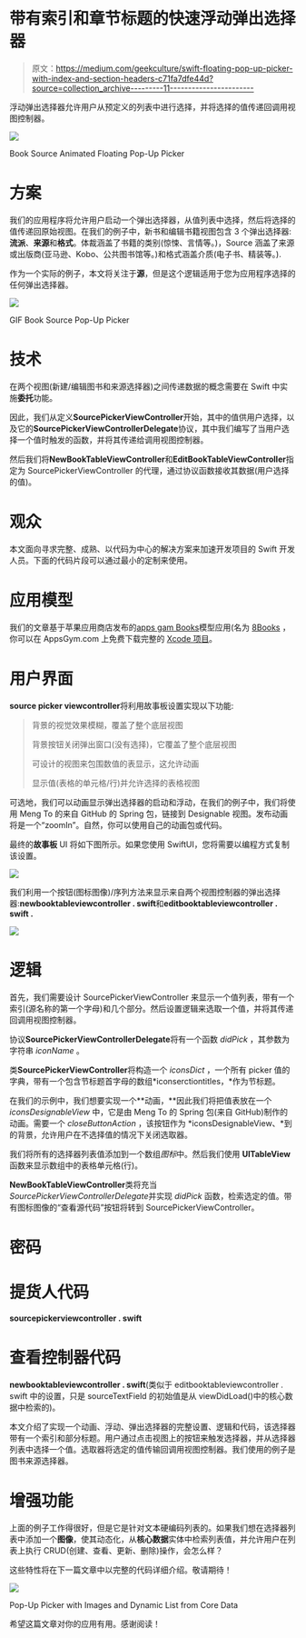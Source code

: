 # 带有索引和章节标题的快速浮动弹出选择器

> 原文：<https://medium.com/geekculture/swift-floating-pop-up-picker-with-index-and-section-headers-c71fa7dfe44d?source=collection_archive---------11----------------------->

浮动弹出选择器允许用户从预定义的列表中进行选择，并将选择的值传递回调用视图控制器。

![](img/0a656e9c8ca0bbcaa5d62b32c82fc9e4.png)

Book Source Animated Floating Pop-Up Picker

# 方案

我们的应用程序将允许用户启动一个弹出选择器，从值列表中选择，然后将选择的值传递回原始视图。在我们的例子中，新书和编辑书籍视图包含 3 个弹出选择器:**流派**、**来源**和**格式**。体裁涵盖了书籍的类别(惊悚、言情等。)，Source 涵盖了来源或出版商(亚马逊、Kobo、公共图书馆等。)和格式涵盖介质(电子书、精装等。).

作为一个实际的例子，本文将关注于**源**，但是这个逻辑适用于您为应用程序选择的任何弹出选择器。

![](img/13e0f9553ec3f5cab99dc6ce0d2077c5.png)

GIF Book Source Pop-Up Picker

# 技术

在两个视图(新建/编辑图书和来源选择器)之间传递数据的概念需要在 Swift 中实施**委托**功能。

因此，我们从定义**SourcePickerViewController**开始，其中的值供用户选择，以及它的**SourcePickerViewControllerDelegate**协议，其中我们编写了当用户选择一个值时触发的函数，并将其传递给调用视图控制器。

然后我们将**NewBookTableViewController**和**EditBookTableViewController**指定为 SourcePickerViewController 的代理，通过协议函数接收其数据(用户选择的值)。

# 观众

本文面向寻求完整、成熟、以代码为中心的解决方案来加速开发项目的 Swift 开发人员。下面的代码片段可以通过最小的定制来使用。

# 应用模型

我们的文章基于苹果应用商店发布的[apps gam Books](https://appsgym.com/projects/books/)模型应用(名为 [8Books](https://apps.apple.com/au/app/8books/id1152860892) ，你可以在 AppsGym.com 上免费下载完整的 [Xcode 项目](https://appsgym.com/appsgym-books-swift-xcode-project-tour/)。

# 用户界面

**source picker viewcontroller**将利用故事板设置实现以下功能:

> 背景的视觉效果模糊，覆盖了整个底层视图
> 
> 背景按钮关闭弹出窗口(没有选择)，它覆盖了整个底层视图
> 
> 可设计的视图来包围数值的表显示，这允许动画
> 
> 显示值(表格的单元格/行)并允许选择的表格视图

可选地，我们可以动画显示弹出选择器的启动和浮动，在我们的例子中，我们将使用 Meng To 的来自 GitHub 的 Spring 包，链接到 Designable 视图。发布动画将是一个“zoomIn”。自然，你可以使用自己的动画包或代码。

最终的**故事板** UI 将如下图所示。如果您使用 SwiftUI，您将需要以编程方式复制该设置。

![](img/130d71d94f52a1f28a6de86dbbd19b15.png)

我们利用一个按钮(图标图像)/序列方法来显示来自两个视图控制器的弹出选择器:**newbooktableviewcontroller . swift**和**editbooktableviewcontroller . swift .**

![](img/1c71dd10a2359583334e42154d21df90.png)

# 逻辑

首先，我们需要设计 SourcePickerViewController 来显示一个值列表，带有一个索引(源名称的第一个字母)和几个部分。然后设置逻辑来选取一个值，并将其传递回调用视图控制器。

协议**SourcePickerViewControllerDelegate**将有一个函数 *didPick* ，其参数为字符串 *iconName* 。

类**SourcePickerViewController**将构造一个 *iconsDict* ，一个所有 picker 值的字典，带有一个包含节标题首字母的数组*iconserctiontitles，*作为节标题。

在我们的示例中，我们想要实现一个**动画，**因此我们将把值表放在一个 *iconsDesignableView* 中，它是由 Meng To 的 Spring 包(来自 GitHub)制作的动画。需要一个 *closeButtonAction* ，该按钮作为 *iconsDesignableView、*到的背景，允许用户在不选择值的情况下关闭选取器。

我们将所有的选择器列表值添加到一个数组*图标*中。然后我们使用 **UITableView** 函数来显示数组中的表格单元格(行)。

**NewBookTableViewController**类将充当*SourcePickerViewControllerDelegate*并实现 *didPick* 函数，检索选定的值。带有图标图像的“查看源代码”按钮将转到 SourcePickerViewController。

# 密码

# **提货人代码**

**sourcepickerviewcontroller . swift**

# **查看控制器代码**

**newbooktableviewcontroller . swift**(类似于 editbooktableviewcontroller . swift 中的设置，只是 sourceTextField 的初始值是从 viewDidLoad()中的核心数据中检索的)。

本文介绍了实现一个动画、浮动、弹出选择器的完整设置、逻辑和代码，该选择器带有一个索引和部分标题。用户通过点击视图上的按钮来触发选择器，并从选择器列表中选择一个值。选取器将选定的值传输回调用视图控制器。我们使用的例子是图书来源选择器。

# **增强功能**

上面的例子工作得很好，但是它是针对文本硬编码列表的。如果我们想在选择器列表中添加一个**图像**，使其动态化，从**核心数据**实体中检索列表值，并允许用户在列表上执行 CRUD(创建、查看、更新、删除)操作，会怎么样？

这些特性将在下一篇文章中以完整的代码详细介绍。敬请期待！

![](img/5e2b04e69132a3876d3b8d45d543fddf.png)

Pop-Up Picker with Images and Dynamic List from Core Data

希望这篇文章对你的应用有用。感谢阅读！
